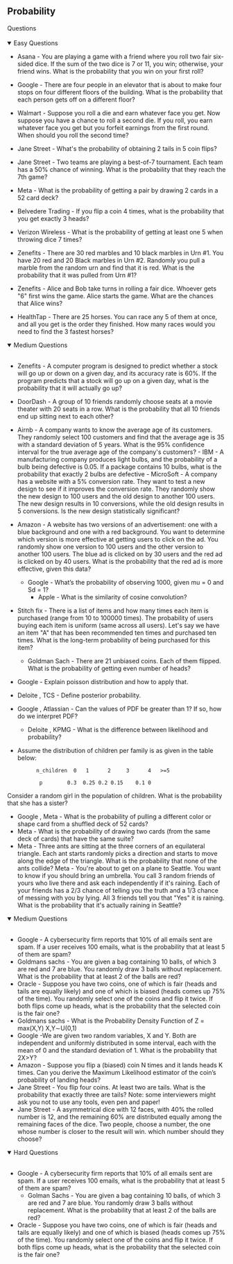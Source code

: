 ## Probability
  <summary>Questions</summary>
  </br>
    <details open>
    <summary>Easy Questions</summary>
      
- Asana - You are playing a game with a friend where you roll two fair six-sided dice. If the sum of the two dice is 7 or 11, you win; otherwise, your friend wins. What is the probability that you win on your first roll?
      
- Google - There are four people in an elevator that is about to make four stops on four different floors of the building. What is the probability that each person gets off on a different floor?
- Walmart - Suppose you roll a die and earn whatever face you get. Now suppose you have a chance to roll a second die. If you roll, you earn whatever face you get but you forfeit earnings from the first round. When should you roll the second time?
- Jane Street - What's the probability of obtaining 2 tails in 5 coin flips?
- Jane Street - Two teams are playing a best-of-7 tournament. Each team has a 50% chance of winning. What is the probability that they reach the 7th game?
- Meta - What is the probability of getting a pair by drawing 2 cards in a 52 card deck?
- Belvedere Trading - If you flip a coin 4 times, what is the probability that you get exactly 3 heads?
- Verizon Wireless - What is the probability of getting at least one 5 when throwing dice 7 times?
- Zenefits - There are 30 red marbles and 10 black marbles in Urn #1. You have 20 red and 20 Black marbles in Urn #2. Randomly you pull a marble from the random urn and find that it is red. What is the probability that it was pulled from Urn #1?
- Zenefits - Alice and Bob take turns in rolling a fair dice. Whoever gets "6" first wins the game. Alice starts the game. What are the chances that Alice wins?
- HealthTap - There are 25 horses. You can race any 5 of them at once, and all you get is the order they finished. How many races would you need to find the 3 fastest horses?
  </details>
  
    <details open>
    <summary>Medium Questions</summary>
    </br>
      
    - Zenefits - A computer program is designed to predict whether a stock will go up or down on a given day, and its accuracy rate is 60%. If the program predicts that a stock will go up on a given day, what is the probability that it will actually go up?
     - DoorDash - A group of 10 friends randomly choose seats at a movie theater with 20 seats in a row. What is the probability that all 10 friends end up sitting next to each other?
    - Airnb - A company wants to know the average age of its customers. They randomly select 100 customers and find that the average age is 35 with a standard deviation of 5 years. What is the 95% confidence interval for the true average age of the company's customers?
          - IBM - A manufacturing company produces light bulbs, and the probability of a bulb being defective is 0.05. If a package contains 10 bulbs, what is the probability that exactly 2 bulbs are defective
          - MicroSoft - A company has a website with a 5% conversion rate. They want to test a new design to see if it improves the conversion rate. They randomly show the new design to 100 users and the old design to another 100 users. The new design results in 10 conversions, while the old design results in 5 conversions. Is the new design statistically significant?
    - Amazon - A website has two versions of an advertisement: one with a blue background and one with a red background. You want to determine which version is more effective at getting users to click on the ad. You randomly show one version to 100 users and the other version to another 100 users. The blue ad is clicked on by 30 users and the red ad is clicked on by 40 users. What is the probability that the red ad is more effective, given this data?
        - Google - What’s the probability of observing 1000, given mu = 0 and Sd = 1?
           - Apple - What is the similarity of cosine convolution?
    - Stitch fix - There is a list of items and how many times each item is purchased (range from 10 to 100000 times). The probability of users buying each item is uniform (same across all users). Let's say we have an item "A" that has been recommended ten times and purchased ten times. What is the long-term probability of being purchased for this item?
      - Goldman Sach - There are 21 unbiased coins. Each of them flipped. What is the probability of getting even number of heads?
    - Google - Explain poisson distribution and how to apply that.
    - Deloite , TCS - Define posterior probability.
   - Google , Atlassian - Can the values of PDF be greater than 1? If so, how do we interpret PDF?
     - Deloite , KPMG - What is the difference between likelihood and probability?
    - Assume the distribution of children per family is as given in the table below:

      
                n_children	0   1	   2 	 3  	4	>=5
      
                 p	      0.3  0.25	0.2	0.15	0.1	0
      
Consider a random girl in the population of children. What is the probability that she has a sister?
- Google , Meta - What is the probability of pulling a different color or shape card from a shuffled deck of 52 cards?
- Meta - What is the probability of drawing two cards (from the same deck of cards) that have the same suite?
- Meta - Three ants are sitting at the three corners of an equilateral triangle. Each ant starts randomly picks a direction and starts to move along the edge of the triangle. What is the probability that none of the ants collide?
  Meta - You're about to get on a plane to Seattle. You want to know if you should bring an umbrella. You call 3 random friends of yours who live there and ask each independently if it's raining. Each of your friends has a 2/3 chance of telling you the truth and a 1/3 chance of messing with you by lying. All 3 friends tell you that "Yes" it is raining. What is the probability that it's actually raining in Seattle?
  </details>


<details open>
    <summary>Medium Questions</summary>
    </br>
  
  - Google - A cybersecurity firm reports that 10% of all emails sent are spam. If a user receives 100 emails, what is the probability that at least 5 of them are spam?
  - Goldmans sachs - You are given a bag containing 10 balls, of which 3 are red and 7 are blue. You randomly draw 3 balls without replacement. What is the probability that at least 2 of the balls are red?
  -  Oracle - Suppose you have two coins, one of which is fair (heads and tails are equally likely) and one of which is biased (heads comes up 75% of the time). You randomly select one of the coins and flip it twice. If both flips come up heads, what is the probability that the selected coin is the fair one?
  - Goldmans sachs - What is the Probability Density Function of  Z = max(X,Y) X,Y∼U(0,1)
  - Google -We are given two random variables, X and Y. Both are independent and uniformly distributed in some interval, each with the mean of 0 and the standard deviation of 1. What is the probability that 2X>Y?
  - Amazon - Suppose you flip a (biased) coin N times and it lands heads K times. Can you derive the Maximum Likelihood estimator of the coin’s probability of landing heads?
  - Jane Street - You flip four coins. At least two are tails. What is the probability that exactly three are tails? Note: some interviewers might ask you not to use any tools, even pen and paper!
  - Jane Street - A asymmetrical dice with 12 faces, with 40% the rolled number is 12, and the remaining 60% are distributed equally among the remaining faces of the dice. Two people, choose a number, the one whose number is closer to the result will win. which number should they choose?
</details>

<details open>
    <summary>Hard Questions</summary>
    </br>

  - Google - A cybersecurity firm reports that 10% of all emails sent are spam. If a user receives 100 emails, what is the probability that at least 5 of them are spam?
    - Golman Sachs  - You are given a bag containing 10 balls, of which 3 are red and 7 are blue. You randomly draw 3 balls without replacement. What is the probability that at least 2 of the balls are red?
  - Oracle - Suppose you have two coins, one of which is fair (heads and tails are equally likely) and one of which is biased (heads comes up 75% of the time). You randomly select one of the coins and flip it twice. If both flips come up heads, what is the probability that the selected coin is the fair one?
  
</details>

